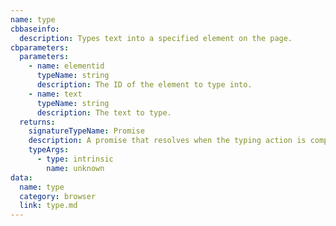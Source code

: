 ```yaml
---
name: type
cbbaseinfo:
  description: Types text into a specified element on the page.
cbparameters:
  parameters:
    - name: elementid
      typeName: string
      description: The ID of the element to type into.
    - name: text
      typeName: string
      description: The text to type.
  returns:
    signatureTypeName: Promise
    description: A promise that resolves when the typing action is complete.
    typeArgs:
      - type: intrinsic
        name: unknown
data:
  name: type
  category: browser
  link: type.md
---
```

<CBBaseInfo/> 
 <CBParameters/>